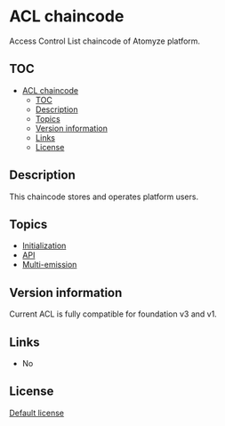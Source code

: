 # ACL chaincode

Access Control List chaincode of Atomyze platform.

## TOC

- [ACL chaincode](#-acl-chaincode)
  - [TOC](#-toc)
  - [Description](#-description)
  - [Topics](#-topics)
  - [Version information](#-version-information)
  - [Links](#-links)
  - [License](#-license)

## Description

This chaincode stores and operates platform users.

## Topics

* [Initialization](doc/chaincode-init.md)
* [API](doc/api.md)
* [Multi-emission](doc/multi-emission.md)

## Version information

Current ACL is fully compatible for foundation v3 and v1. 

## Links

* No

## License

[Default license](LICENSE)
